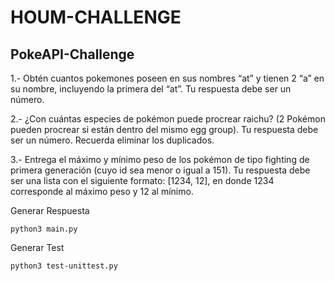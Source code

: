 # HOUM-CHALLENGE

## PokeAPI-Challenge

1.- Obtén cuantos pokemones poseen en sus nombres “at” y tienen 2 “a” en su nombre, incluyendo la primera del “at”. Tu respuesta debe ser un número.

2.- ¿Con cuántas especies de pokémon puede procrear raichu? (2 Pokémon pueden procrear si están dentro del mismo egg group). Tu respuesta debe ser un número. Recuerda eliminar los duplicados.

3.- Entrega el máximo y mínimo peso de los pokémon de tipo fighting de primera generación (cuyo id sea menor o igual a 151). Tu respuesta debe ser una lista con el siguiente formato: [1234, 12], en donde 1234 corresponde al máximo peso y 12 al mínimo.

Generar Respuesta
```
python3 main.py
```

Generar Test
```
python3 test-unittest.py
```